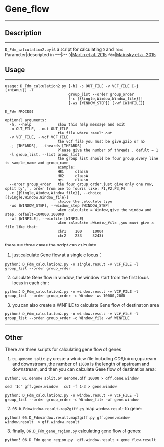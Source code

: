 # **Gene_flow**
---
## **Description**
---
`D_Fdm_calculation2.py` is a script for calculating `D` and `fdm`:
Parameter|descripted in 
---|:--
`D`|[Martin et al. 2015](https://doi.org/10.1093/molbev/msu269)
`fdm`|[Malinsky et al. 2015](https://doi.org/10.1126/science.aac9927)

## **Usage**
---
```
usage: D_Fdm_calculation2.py [-h] -o OUT_FILE -v VCF_FILE [-j [THEARDS]] -l
                             group_list --order group_order
                             [-c [{Single,Window,Window_file}]]
                             [-ws [WINDOW_STEP]] [-wf [WINFILE]]

D_Fdm PROCESS

optional arguments:
  -h, --help            show this help message and exit
  -o OUT_FILE, --out OUT_FILE
                        the file where result out
  -v VCF_FILE, --vcf VCF_FILE
                        the vcf file you must be give,gzip or no
  -j [THEARDS], --theards [THEARDS]
                        Please give the number of threads , defult = 1
  -l group_list, --list group_list
                        the group list should be four group,every line is sample_name and group_name
                        example:
                        HH1     classA
                        HH2     classA
                        Hy1     classB
  --order group_order   the four group order,just give only one row, split by',', order from one to fouris like: P1,P2,P3,P4
  -c [{Single,Window,Window_file}], --choice [{Single,Window,Window_file}]
                        choice the calculate type
  -ws [WINDOW_STEP], --window_step [WINDOW_STEP]
                        when calculate = Window,give the window and step, default=100000,100000
  -wf [WINFILE], --winfile [WINFILE]
                        when calculate =Window_file ,you mast give a file like that:
                        chr1    100     10000
                        chr2    233     32435
```

there are three cases the script can calculate

1. just calculate Gene flow at a single c locus：

`python3 D_Fdm_calculation2.py -o single.result -v VCF_FILE -l group_list --order group_order`

2. calculate Gene flow in window, the window start from the first locus locus in each chr :

`python3 D_Fdm_calculation2.py -o window.result -v VCF_FILE -l group_list --order group_order -c Window -ws 10000,2000`

3. you can also create a WINFILE to calculate Gene flow of destination area

`python3 D_Fdm_calculation2.py -o window.result -v VCF_FILE -l group_list --order group_order -c Window_file -wf WINFILE`

---
## **Other**
There are three scripts for calculating gene flow of genes

1. `01.genome_split.py` create a window file including CDS,intron,upstream and downstream ,the number of `10000` is the length of upstream and downstream, and then you can calculate Gene flow of destination area:

`python3 01.genome_split.py genome.gff 10000 > gff.gene.window`

`sed '1d' gff.gene.window | cut -f 1-3 > gene.window`

`python3 D_Fdm_calculation2.py -o window.result -v VCF_FILE -l group_list --order group_order -c Window_file -wf gene.window`

2. `05.D_Fdmwindow.result.map2giff.py` map `window.result` to gene:

`python3 05.D_Fdmwindow.result.map2giff.py gff.gene.window window.result  > gff.window.result`

3.  finally, `06.D_Fdm_gene_region.py` calculating gene flow of genes:

`python3 06.D_Fdm_gene_region.py  gff.window.result > gene_flow.result`
